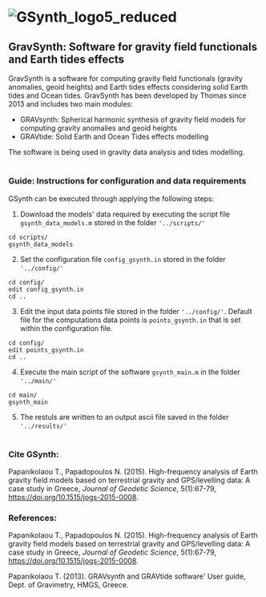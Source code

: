# ![GSynth_logo5_reduced](https://user-images.githubusercontent.com/102968112/174288312-2b039dc2-f4f6-483d-b603-d8f591f42541.png)


## GravSynth: Software for gravity field functionals and Earth tides effects


GravSynth is a software for computing gravity field functionals (gravity anomalies, geoid heights) and Earth tides effects considering solid Earth tides and Ocean tides. 
GravSynth has been developed by Thomas since 2013 and includes two main modules:
- GRAVsynth: Spherical harmonic synthesis of gravity field models for computing gravity anomalies and geoid heights 
- GRAVtide: Solid Earth and Ocean Tides effects modelling 

The software is being used in gravity data analysis and tides modelling.

# 

### Guide: Instructions for configuration and data requirements

GSynth can be executed through applying the following steps:
1. Download the models' data required by executing the script file `gsynth_data_models.m` stored in the folder `'../scripts/'`

```
cd scripts/
gsynth_data_models
```

2. Set the configuration file `config_gsynth.in` stored in the folder `'../config/'`
```
cd config/
edit config_gsynth.in
cd ..
```

3. Edit the input data points file stored in the folder `'../config/'`. Default file for the computations data points is `points_gsynth.in` that is set within the configuration file. 
```
cd config/
edit points_gsynth.in
cd ..
```

4. Execute the main script of the software `gsynth_main.m` in the folder `'../main/'` 

```
cd main/
gsynth_main
```

5. The restuls are written to an output ascii file saved in the folder `'../results/'`

# 

### Cite GSynth: 
Papanikolaou T., Papadopoulos N.  (2015). High-frequency analysis of Earth gravity field models based on terrestrial gravity and GPS/levelling data: A case study in Greece, _Journal of Geodetic Science_, 5(1):67-79, https://doi.org/10.1515/jogs-2015-0008.

### References:

Papanikolaou T., Papadopoulos N.  (2015). High-frequency analysis of Earth gravity field models based on terrestrial gravity and GPS/levelling data: A case study in Greece, _Journal of Geodetic Science_, 5(1):67-79, https://doi.org/10.1515/jogs-2015-0008.

Papanikolaou T. (2013). GRAVsynth and GRAVtide software' User guide, Dept. of Gravimetry, HMGS, Greece.
